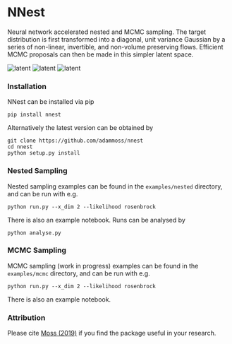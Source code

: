 # NNest

Neural network accelerated nested and MCMC sampling. The target distribution is first transformed into a diagonal, unit variance Gaussian by a series of non-linear, invertible, and non-volume preserving flows. Efficient MCMC proposals can then be made in this simpler latent space.

![latent](https://github.com/adammoss/nnest/blob/master/rosenbock.png)
![latent](https://github.com/adammoss/nnest/blob/master/himmelblau.png)
![latent](https://github.com/adammoss/nnest/blob/master/gauss.png)

### Installation

NNest can be installed via pip
```
pip install nnest
```
Alternatively the latest version can be obtained by
```
git clone https://github.com/adammoss/nnest
cd nnest
python setup.py install
```

### Nested Sampling

Nested sampling examples can be found in the `examples/nested` directory, and can be run with e.g. 
```
python run.py --x_dim 2 --likelihood rosenbrock
```
There is also an example notebook. Runs can be analysed by
```
python analyse.py
```

### MCMC Sampling

MCMC sampling (work in progress) examples can be found in the `examples/mcmc` directory, and can be run with e.g. 
```
python run.py --x_dim 2 --likelihood rosenbrock
```
There is also an example notebook.

### Attribution

Please cite [Moss (2019)](https://arxiv.org/abs/1903.10860) if you find the 
package useful in your research.